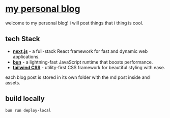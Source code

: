 # [my personal blog](https://luis-ota.github.io/luis-blog/)

welcome to my personal blog! i will post things that i thing is cool. 


## tech Stack

- **[next.js](https://nextjs.org/)** - a full-stack React framework for fast and dynamic web applications.
- **[bun](https://bun.sh/)** - a lightning-fast JavaScript runtime that boosts performance.
- **[tailwind CSS](https://tailwindcss.com/)** - utility-first CSS framework for beautiful styling with ease.

each blog post is stored in its own folder with the md post inside and assets.

## build locally
```sh
bun run deploy-local
```


